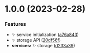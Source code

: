 # 1.0.0 (2023-02-28)


### Features

* ✨ service initialization ([a76a843](https://github.com/Turnazos/storage_service/commit/a76a843c7b24ddddd489f67e3713e5b3822c74f8))
* ✨ storage API ([20df56f](https://github.com/Turnazos/storage_service/commit/20df56fcae42d0f5808b776d2271712e412aeca1))
* **services:** ✨ storage ([d233a39](https://github.com/Turnazos/storage_service/commit/d233a3984ed0883037a8b697e86c45e3592c1eb0))
